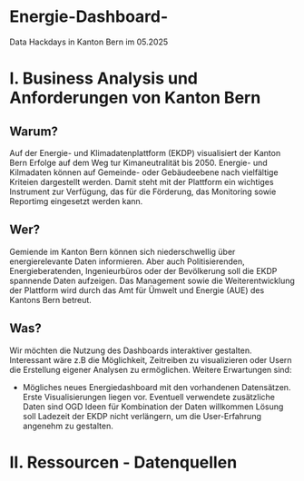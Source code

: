# Energie-Dashboard-
Data Hackdays in Kanton Bern im 05.2025
<h1>I. Business Analysis und Anforderungen von Kanton Bern</h1>
<h2>Warum?</h2>
Auf der Energie- und Klimadatenplattform (EKDP) visualisiert der Kanton Bern Erfolge auf dem Weg tur Kimaneutralität bis 2050. Energie- und Kilmadaten können auf Gemeinde- oder Gebäudeebene nach vielfältige Kriteien dargestellt werden. Damit steht mit der Plattform ein wichtiges Instrument zur Verfügung, das für die Förderung, das Monitoring sowie Reportimg eingesetzt werden kann.
<h2>Wer?</h2>
Gemiende im Kanton Bern können sich niederschwellig über energierelevante Daten informieren. Aber auch Politisierenden, Energieberatenden, Ingenieurbüros oder der Bevölkerung soll die EKDP spannende Daten aufzeigen.
Das Management sowie die Weiterentwicklung der Plattform wird durch das Amt für Ümwelt und Energie (AUE) des Kantons Bern betreut.
<h2>Was?</h2>
Wir möchten die Nutzung des Dashboards interaktiver gestalten. Interessant wäre z.B die Möglichkeit, Zeitreiben zu visualizieren oder Usern die Erstellung eigener Analysen zu ermöglichen.
Weitere Erwartungen sind:
<ul>
  <li>
    Mögliches neues Energiedashboard mit den vorhandenen Datensätzen.
    Erste Visualisierungen liegen vor.
    Eventuell verwendete zusätzliche Daten sind OGD
    Ideen für Kombination der Daten willkommen
    Lösung soll Ladezeit der EKDP nicht verlängern, um die User-Erfahrung angenehm zu gestalten.
  </li>
</ul>
<h1>II. Ressourcen - Datenquellen</h1>


